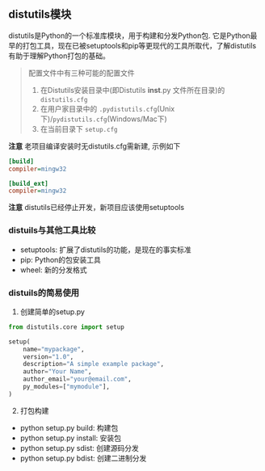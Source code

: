 
## distutils模块
distutils是Python的一个标准库模块，用于构建和分发Python包. 它是Python最早的打包工具，现在已被setuptools和pip等更现代的工具所取代，了解distutils有助于理解Python打包的基础。

> 配置文件中有三种可能的配置文件
> 1. 在Distutils安装目录中(即Distutils __inst__.py 文件所在目录)的 `distutils.cfg` 
> 2. 在用户家目录中的 `.pydistutils.cfg`(Unix下)/`pydistutils.cfg`(Windows/Mac下)
> 3. 在当前目录下 `setup.cfg`

**注意** 老项目编译安装时无distutils.cfg需新建, 示例如下
```ini
[build]
compiler=mingw32

[build_ext]
compiler=mingw32
```

**注意** distutils已经停止开发，新项目应该使用setuptools

### distuils与其他工具比较

- setuptools: 扩展了distutils的功能，是现在的事实标准
- pip: Python的包安装工具
- wheel: 新的分发格式

### distuils的简易使用

1. 创建简单的setup.py
```py
from distutils.core import setup

setup(
    name="mypackage",
    version="1.0",
    description="A simple example package",
    author="Your Name",
    author_email="your@email.com",
    py_modules=["mymodule"],
)
```
2. 打包构建
- python setup.py build: 构建包
- python setup.py install: 安装包
- python setup.py sdist: 创建源码分发
- python setup.py bdist: 创建二进制分发
